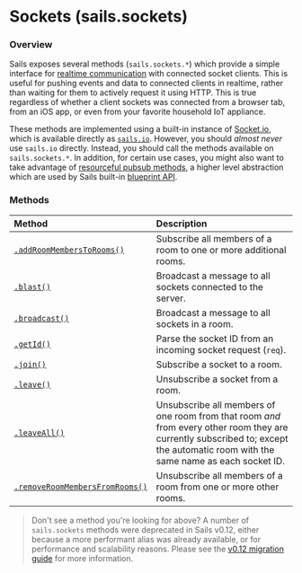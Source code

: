 # Sockets (sails.sockets)

### Overview

Sails exposes several methods (`sails.sockets.*`) which provide a simple interface for [realtime communication](https://sailsjs.com/documentation/concepts/realtime) with connected socket clients.  This is useful for pushing events and data to connected clients in realtime, rather than waiting for them to actively request it using HTTP.  This is true regardless of whether a client sockets was connected from a browser tab, from an iOS app, or even from your favorite household IoT appliance.

These methods are implemented using a built-in instance of [Socket.io](http://socket.io), which is available directly as [`sails.io`](https://sailsjs.com/documentation/reference/application/advanced-usage#?sailsio).  However, you should _almost never_ use `sails.io` directly.  Instead, you should call the methods available on `sails.sockets.*`.  In addition, for certain use cases, you might also want to take advantage of [resourceful pubsub methods](https://sailsjs.com/documentation/reference/web-sockets/resourceful-pub-sub), a higher level abstraction which are used by Sails built-in [blueprint API](https://sailsjs.com/documentation/reference/blueprint-api).


### Methods

| Method                             | Description                                              |
|:-----------------------------------|:---------------------------------------------------------|
| [`.addRoomMembersToRooms()`](https://sailsjs.com/documentation/reference/web-sockets/sails-sockets/add-room-members-to-rooms)        | Subscribe all members of a room to one or more additional rooms.
| [`.blast()`](https://sailsjs.com/documentation/reference/web-sockets/sails-sockets/blast)        | Broadcast a message to all sockets connected to the server.
| [`.broadcast()`](https://sailsjs.com/documentation/reference/web-sockets/sails-sockets/broadcast)        | Broadcast a message to all sockets in a room.
| [`.getId()`](https://sailsjs.com/documentation/reference/web-sockets/sails-sockets/get-id)        | Parse the socket ID from an incoming socket request (`req`).
| [`.join()`](https://sailsjs.com/documentation/reference/web-sockets/sails-sockets/join)        | Subscribe a socket to a room.
| [`.leave()`](https://sailsjs.com/documentation/reference/web-sockets/sails-sockets/leave)        | Unsubscribe a socket from a room.
| [`.leaveAll()`](https://sailsjs.com/documentation/reference/web-sockets/sails-sockets/leave-all)        | Unsubscribe all members of one room from that room _and_ from every other room they are currently subscribed to; except the automatic room with the same name as each socket ID.
| [`.removeRoomMembersFromRooms()`](https://sailsjs.com/documentation/reference/web-sockets/sails-sockets/remove-room-members-from-rooms)        | Unsubscribe all members of a room from one or more other rooms.


> Don't see a method you're looking for above?  A number of `sails.sockets` methods were deprecated in Sails v0.12, either because a more performant alias was already available, or for performance and scalability reasons.  Please see the [v0.12 migration guide](https://sailsjs.com/documentation/concepts/upgrading/to-v-0-12) for more information.



<docmeta name="displayName" value="sails.sockets">
<docmeta name="pageType" value="property">

